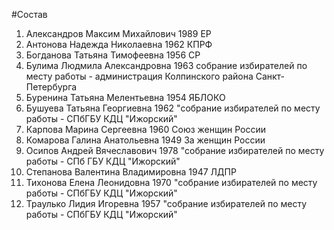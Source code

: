 #Состав
1. Александров Максим Михайлович 1989 ЕР
2. Антонова Надежда Николаевна 1962 КПРФ
3. Богданова Татьяна Тимофеевна 1956 СР
4. Булима Людмила Александровна 1963 собрание избирателей по месту работы - администрация Колпинского района Санкт-Петербурга
5. Буренина Татьяна Мелентьевна 1954 ЯБЛОКО
6. Бушуева Татьяна Георгиевна 1962 \"собрание избирателей по месту работы - СПбГБУ КДЦ \"Ижорский\"
7. Карпова Марина Сергеевна 1960 Союз женщин России
8. Комарова Галина Анатольевна 1949 За женщин России
9. Осипов Андрей Вячеславович 1978 \"собрание избирателей по месту работы - СПб ГБУ КДЦ \"Ижорский\"
10. Степанова Валентина Владимировна 1947 ЛДПР
11. Тихонова Елена Леонидовна 1970 \"собрание избирателей по месту работы - СПбГБУ КДЦ \"Ижорский\"
12. Траулько Лидия Игоревна 1957 \"собрание избирателей по месту работы - СПбГБУ КДЦ \"Ижорский\"
